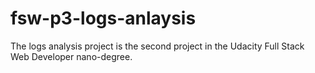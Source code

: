 # fsw-p3-logs-anlaysis
The logs analysis project is the second project in the Udacity Full Stack Web Developer nano-degree.
